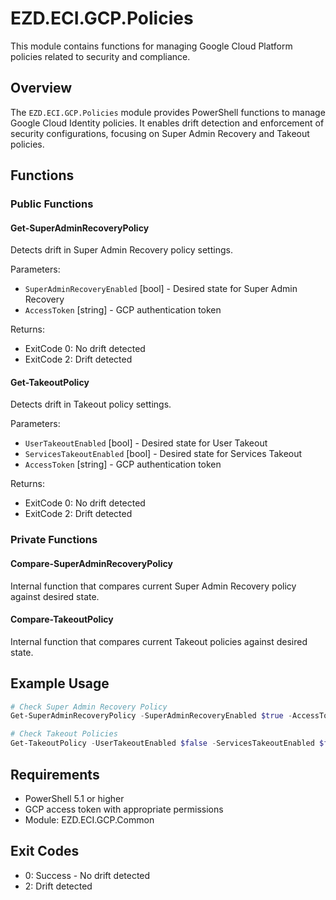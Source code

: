 # EZD.ECI.GCP.Policies

This module contains functions for managing Google Cloud Platform policies related to security and compliance.

## Overview

The `EZD.ECI.GCP.Policies` module provides PowerShell functions to manage Google Cloud Identity policies. It enables drift detection and enforcement of security configurations, focusing on Super Admin Recovery and Takeout policies.

## Functions

### Public Functions

#### Get-SuperAdminRecoveryPolicy
Detects drift in Super Admin Recovery policy settings.

Parameters:
- `SuperAdminRecoveryEnabled` [bool] - Desired state for Super Admin Recovery
- `AccessToken` [string] - GCP authentication token

Returns:
- ExitCode 0: No drift detected
- ExitCode 2: Drift detected

#### Get-TakeoutPolicy
Detects drift in Takeout policy settings.

Parameters:
- `UserTakeoutEnabled` [bool] - Desired state for User Takeout
- `ServicesTakeoutEnabled` [bool] - Desired state for Services Takeout
- `AccessToken` [string] - GCP authentication token

Returns:
- ExitCode 0: No drift detected
- ExitCode 2: Drift detected

### Private Functions

#### Compare-SuperAdminRecoveryPolicy
Internal function that compares current Super Admin Recovery policy against desired state.

#### Compare-TakeoutPolicy
Internal function that compares current Takeout policies against desired state.

## Example Usage

```powershell
# Check Super Admin Recovery Policy
Get-SuperAdminRecoveryPolicy -SuperAdminRecoveryEnabled $true -AccessToken "your-token"

# Check Takeout Policies
Get-TakeoutPolicy -UserTakeoutEnabled $false -ServicesTakeoutEnabled $false -AccessToken "your-token"
```

## Requirements

- PowerShell 5.1 or higher
- GCP access token with appropriate permissions
- Module: EZD.ECI.GCP.Common

## Exit Codes

- 0: Success - No drift detected
- 2: Drift detected

